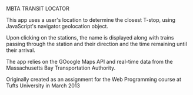 MBTA TRANSIT LOCATOR

This app uses a user's location to determine the closest T-stop, using JavaScript's navigator.geolocation object.

Upon clicking on the stations, the name is displayed along with trains passing through the station and their direction and the time remaining until their arrival.


The app relies on the GOoogle Maps API and real-time data from the Massachusetts Bay Transportation Authority.




Originally created as an assignment for the Web Programming course at Tufts University in March 2013


